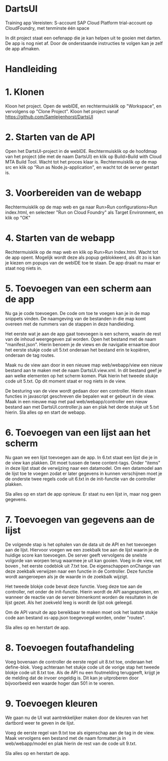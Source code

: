 # DartsUI
Training app
Vereisten:
S-account
SAP Cloud Platform trial-account op CloudFoundry, met tenminste één space

In dit project staat een oefenapp die je kan helpen uit te gooien met darten. De app is nog niet af. Door de onderstaande instructies te volgen kan je zelf de app afmaken.

# Handleiding
# 1. Klonen

Kloon het project. Open de webIDE, en rechtermuisklik op "Workspace", en vervolgens op "Clone Project". Kloon het project vanaf https://github.com/Samleijenhorst/DartsUI

# 2. Starten van de API

Open het DartsUI-project in de webIDE. Rechtermuisklik op de hoofdmap van het project (die met de naam DartsUI) en klik op Build>Build with Cloud MTA Build Tool. Wacht tot het proces klaar is. Rechtermuisklik op de map src en klik op "Run as Node.js-application", en wacht tot de server gestart is.

# 3. Voorbereiden van de webapp

Rechtermuisklik op de map web en ga naar Run>Run configurations>Run index.html, en selecteer "Run on Cloud Foundry" als Target Environment, en klik op "OK"

# 4. Starten van de webapp

Rechtermuisklik op de map web en klik op Run>Run Index.html. Wacht tot de app opent. Mogelijk wordt deze als popup geblokkeerd, als dit zo is kan je kiezen om popups van de webIDE toe te staan. De app draait nu maar er staat nog niets in.

# 5. Toevoegen van een scherm aan de app

Nu ga je code toevoegen. De code om toe te voegen kan je in de map snippets vinden. De naamgeving van de bestanden in die map komt overeen met de nummers van de stappen in deze handleiding.

Het eerste wat je aan de app gaat toevoegen is een scherm, waarin de rest van de inhoud weergegeven zal worden. Open het bestand met de naam "manifest.json". Hierin benoem je de views en de navigatie ernaartoe door het eerste stukje code uit 5.txt onderaan het bestand erin te kopiëren, onderaan de tag routes.

Maak nu de view aan door in een nieuwe map web/webapp/view een nieuw bestand aan te maken met de naam DartsUI.view.xml. In dit bestand geef je aan welke elementen op het scherm komen. Plak hierin het tweede stukje code uit 5.txt. Op dit moment staat er nog niets in de view.

De besturing van de view wordt gedaan door een controller. Hierin staan functies in javascript geschreven die bepalen wat er gebeurt in de view. Maak in een nieuwe map met pad web/webapp/controller een nieuw bestand aan met DartsUI.controller.js aan en plak het derde stukje uit 5.txt hierin. Sla alles op en start de webapp.

# 6. Toevoegen van een lijst aan het scherm

Nu gaan we een lijst toevoegen aan de app. In 6.txt staat een lijst die je in de view kan plakken. Dit moet tussen de twee content-tags. Onder "items" in deze lijst staat de verwijzing naar een datamodel. Om een datamodel aan de lijst toe te voegen zodat er later gegevens in kunnen verschijnen moet je de onderste twee regels code uit 6.txt in de init-functie van de controller plakken.
  
Sla alles op en start de app opnieuw. Er staat nu een lijst in, maar nog geen gegevens.

# 7. Toevoegen van gegevens aan de lijst

De volgende stap is het ophalen van de data uit de API en het toevoegen aan de lijst. Hiervoor voegen we een zoekbalk toe aan de lijst waarin je de huidige score kan toevoegen. De server geeft vervolgens de snelste volgorde van worpen terug waarmee je uit kan gooien. Voeg in de view, net boven <items>, het eerste codeblok uit 7.txt toe. De eigenschappen onChange van deze zoekbalk verwijzen naar een functie in de Controller. Deze functie wordt aangeroepen als je de waarde in de zoekbalk wijzigt.

Het tweede blokje code bevat deze functie. Voeg deze toe aan de controller, net onder de init-functie. Hierin wordt de API aangesproken, en wanneer de reactie van de server binnenkomt worden de resultaten in de lijst gezet. Als het zoekveld leeg is wordt de lijst ook geleegd.

Om de API vanuit de app bereikbaar te maken moet ook het laatste stukje code aan bestand xs-app.json toegevoegd worden, onder "routes". 

Sla alles op en herstart de app.

# 8. Toevoegen foutafhandeling

Voeg bovenaan de controller de eerste regel uit 8.txt toe, onderaan het define-blok. Voeg achteraan het stukje code uit de vorige stap het tweede blokje code uit 8.txt toe. Als de API nu een foutmelding teruggeeft, krijgt je de melding dat de invoer ongeldig is. Dit kan je uitproberen door bijvoorbeeld een waarde hoger dan 501 in te voeren.

# 9. Toevoegen kleuren

We gaan nu de UI wat aantrekkelijker maken door de kleuren van het dartbord weer te geven in de lijst.

Voeg de eerste regel van 9.txt toe als eigenschap aan de tag <StandardListItem> in de view. Maak vervolgens een bestand met de naam formatter.js in web/webapp/model en plak hierin de rest van de code uit 9.txt. 
  
 Sla alles op en herstart de app.
